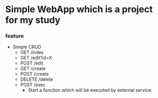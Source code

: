 # Simple WebApp which is a project for my study

### feature

* Simple CRUD
  * GET /index
  * GET /edit?id=X
  * POST /edit
  * GET /create
  * POST /create
  * DELETE /delete
  * POST /exec
     * Start a function which will be executed by external service.


